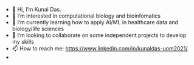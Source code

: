 - 👋 Hi, I’m Kunal Das.
- 👀 I’m interested in computational biology and bioinfomatics
- 🌱 I’m currently learning how to apply AI/ML in healthcare data and biology/life sciences
- 💞️ I’m looking to collaborate on some independent projects to develop my skills
- 📫 How to reach me: https://www.linkedin.com/in/kunaldas-uom2021/ 
-

<!---
kunal-7/kunal-7 is a ✨ special ✨ repository because its `README.md` (this file) appears on your GitHub profile.
You can click the Preview link to take a look at your changes.
--->
